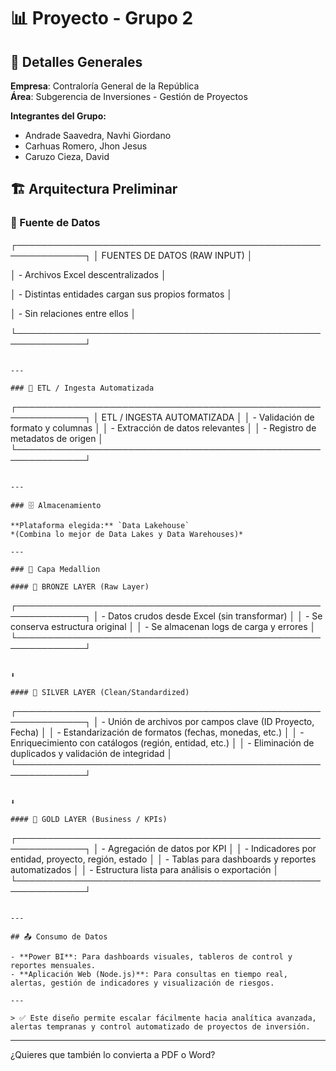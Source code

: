 
# 📊 Proyecto - Grupo 2

## 🏢 Detalles Generales

**Empresa**: Contraloría General de la República  
**Área**: Subgerencia de Inversiones - Gestión de Proyectos  

**Integrantes del Grupo:**
- Andrade Saavedra, Navhi Giordano  
- Carhuas Romero, Jhon Jesus  
- Caruzo Cieza, David  


## 🏗️ Arquitectura Preliminar

### 🔹 Fuente de Datos


┌─────────────────────────────────────────────────────────────┐
│                  FUENTES DE DATOS (RAW INPUT)               │

│  - Archivos Excel descentralizados                         │

│  - Distintas entidades cargan sus propios formatos         │

│  - Sin relaciones entre ellos                              │

└─────────────────────────────────────────────────────────────┘

```

---

### 🔹 ETL / Ingesta Automatizada

```

┌─────────────────────────────────────────────────────────────┐
│                  ETL / INGESTA AUTOMATIZADA                 │
│  - Validación de formato y columnas                         │
│  - Extracción de datos relevantes                           │
│  - Registro de metadatos de origen                          │
└─────────────────────────────────────────────────────────────┘

```

---

### 🗄️ Almacenamiento

**Plataforma elegida:** `Data Lakehouse`  
*(Combina lo mejor de Data Lakes y Data Warehouses)*

---

### 🔸 Capa Medallion

#### 🥉 BRONZE LAYER (Raw Layer)
```

┌─────────────────────────────────────────────────────────────┐
│  - Datos crudos desde Excel (sin transformar)               │
│  - Se conserva estructura original                          │
│  - Se almacenan logs de carga y errores                     │
└─────────────────────────────────────────────────────────────┘

```

⬇️

#### 🥈 SILVER LAYER (Clean/Standardized)
```

┌─────────────────────────────────────────────────────────────┐
│  - Unión de archivos por campos clave (ID Proyecto, Fecha) │
│  - Estandarización de formatos (fechas, monedas, etc.)      │
│  - Enriquecimiento con catálogos (región, entidad, etc.)    │
│  - Eliminación de duplicados y validación de integridad     │
└─────────────────────────────────────────────────────────────┘

```

⬇️

#### 🥇 GOLD LAYER (Business / KPIs)
```

┌─────────────────────────────────────────────────────────────┐
│  - Agregación de datos por KPI                              │
│  - Indicadores por entidad, proyecto, región, estado        │
│  - Tablas para dashboards y reportes automatizados          │
│  - Estructura lista para análisis o exportación             │
└─────────────────────────────────────────────────────────────┘

```

---

## 📤 Consumo de Datos

- **Power BI**: Para dashboards visuales, tableros de control y reportes mensuales.
- **Aplicación Web (Node.js)**: Para consultas en tiempo real, alertas, gestión de indicadores y visualización de riesgos.

---

> ✅ Este diseño permite escalar fácilmente hacia analítica avanzada, alertas tempranas y control automatizado de proyectos de inversión.
```

---

¿Quieres que también lo convierta a PDF o Word?
